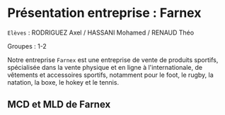 # Présentation entreprise : Farnex
```Elèves```  : RODRIGUEZ Axel / HASSANI Mohamed / RENAUD Théo  
                 
Groupes : 1-2

Notre entreprise ```Farnex``` est une entreprise de vente de produits sportifs, spécialisée dans la vente physique et en ligne à l'internationale, de vêtements et accessoires sportifs, notamment pour le foot, le rugby, la natation, la boxe, le hokey et le tennis. 

## MCD et MLD de Farnex


##
